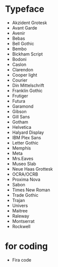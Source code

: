 

# Typeface

* Akzident Grotesk
* Avant Garde
* Avenir
* Bebas
* Bell Gothic
* Bembo
* Bickham Script
* Bodoni
* Caslon
* Clarendon
* Cooper light
* Courier
* Din Mittelschrift
* Franklin Gothic
* Frutiger
* Futura
* Garamond
* Gibson
* Gill Sans
* Gotham
* Helvetica
* Halyard Display
* IBM Plex Sans
* Letter Gothic
* Memphis
* Meta
* Mrs.Eaves
* Museo Slab
* Neue Haas Grottesk
* OCRA/OCRB
* Proxima Nova
* Sabon
* Times New Roman
* Trade Gothic
* Trajan
* Univers
* Maitree
* Raleway
* Montserrat
* Rockwell

# for coding

* Fira code


